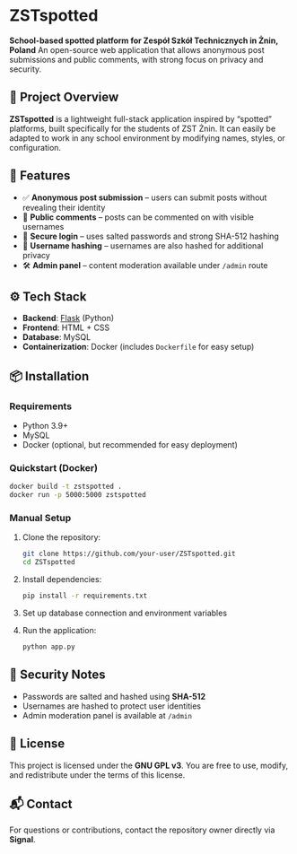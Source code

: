 # ZSTspotted

**School-based spotted platform for Zespół Szkół Technicznych in Żnin, Poland**
An open-source web application that allows anonymous post submissions and public comments, with strong focus on privacy and security.

## 🧩 Project Overview

**ZSTspotted** is a lightweight full-stack application inspired by “spotted” platforms, built specifically for the students of ZST Żnin. It can easily be adapted to work in any school environment by modifying names, styles, or configuration.

## 🚀 Features

* ✅ **Anonymous post submission** – users can submit posts without revealing their identity
* 💬 **Public comments** – posts can be commented on with visible usernames
* 🔐 **Secure login** – uses salted passwords and strong SHA-512 hashing
* 🧅 **Username hashing** – usernames are also hashed for additional privacy
* 🛠️ **Admin panel** – content moderation available under `/admin` route

## ⚙️ Tech Stack

* **Backend**: [Flask](https://flask.palletsprojects.com/) (Python)
* **Frontend**: HTML + CSS
* **Database**: MySQL
* **Containerization**: Docker (includes `Dockerfile` for easy setup)

## 📦 Installation

### Requirements

* Python 3.9+
* MySQL
* Docker (optional, but recommended for easy deployment)

### Quickstart (Docker)

```bash
docker build -t zstspotted .
docker run -p 5000:5000 zstspotted
```

### Manual Setup

1. Clone the repository:

   ```bash
   git clone https://github.com/your-user/ZSTspotted.git
   cd ZSTspotted
   ```
2. Install dependencies:

   ```bash
   pip install -r requirements.txt
   ```
3. Set up database connection and environment variables
4. Run the application:

   ```bash
   python app.py
   ```

## 🔐 Security Notes

* Passwords are salted and hashed using **SHA-512**
* Usernames are hashed to protect user identities
* Admin moderation panel is available at `/admin`

## 📜 License

This project is licensed under the **GNU GPL v3**.
You are free to use, modify, and redistribute under the terms of this license.

## 📬 Contact

For questions or contributions, contact the repository owner directly via **Signal**.
